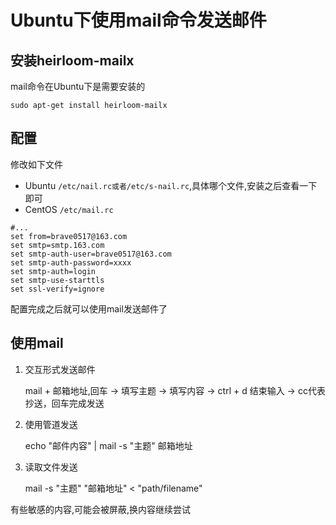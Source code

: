 # Ubuntu下使用mail命令发送邮件

## 安装heirloom-mailx

mail命令在Ubuntu下是需要安装的

    sudo apt-get install heirloom-mailx

## 配置

修改如下文件

* Ubuntu `/etc/nail.rc或者/etc/s-nail.rc`,具体哪个文件,安装之后查看一下即可
* CentOS `/etc/mail.rc`

```shell
#...
set from=brave0517@163.com
set smtp=smtp.163.com
set smtp-auth-user=brave0517@163.com
set smtp-auth-password=xxxx
set smtp-auth=login
set smtp-use-starttls
set ssl-verify=ignore
```

配置完成之后就可以使用mail发送邮件了

## 使用mail

1. 交互形式发送邮件

    mail + 邮箱地址,回车 -> 填写主题 -> 填写内容 -> ctrl + d 结束输入 -> cc代表抄送，回车完成发送

2. 使用管道发送

    echo "邮件内容" | mail -s "主题" 邮箱地址

3. 读取文件发送

    mail -s "主题" "邮箱地址" < "path/filename"

有些敏感的内容,可能会被屏蔽,换内容继续尝试
